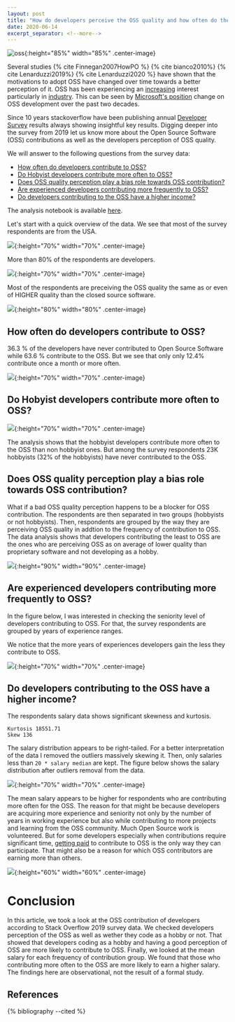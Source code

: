 ```yaml
---
layout: post
title: "How do developers perceive the OSS quality and how often do they contribute?"
date: 2020-06-14
excerpt_separator: <!--more-->
---
```


<!-- ![](https://cdn.sstatic.net/Sites/stackoverflow/company/Img/logos/so/so-logo.png?v=9c558ec15d8a){:height="50%" width="50%"} -->
![oss](/img/blog/2020-06-14/open-source-software.png){:height="85%" width="85%" .center-image}

Several studies {% cite Finnegan2007HowPO %} {% cite bianco2010%} {% cite Lenarduzzi2019%} {% cite Lenarduzzi2020 %} have shown that the motivations to adopt OSS have changed over time towards a better perception of it. OSS has been experiencing an [increasing](https://techcrunch.com/2019/01/12/how-open-source-software-took-over-the-world/) interest particularly in [industry](https://techcrunch.com/2019/01/12/how-open-source-software-took-over-the-world/). This can be seen by [Microsoft\'s position](https://www.lightreading.com/enterprise-cloud/digital-transformation/how-microsoft-became-an-unlikely-open-source-champion/a/d-id/740691) change on OSS development over the past two decades.

Since 10 years stackoverflow have been publishing annual [Developer Survey](https://insights.stackoverflow.com/survey/) results always showing insightful key results. Digging deeper into the survey from 2019 let us know more about the Open Source Software (OSS) contributions as well as the developers perception of OSS quality.

We will answer to the following questions from the survey data:

* [How often do developers contribute to OSS?](#contrib_freq)
* [Do Hobyist developers contribute more often to OSS?](#hobbyist_dev)
* [Does OSS quality perception play a bias role towards OSS contribution?](#oss_quality_bias)
* [Are experienced developers contributing more frequently to OSS?](#experience)
* [Do developers contributing to the OSS have a higher income?](#salary)

The analysis notebook is available [here](https://github.com/slitayem/stackoverflow_survey_analysis).

Let's start with a quick overview of the data.
We see that most of the survey respondents are from the USA.

![](/img/blog/2020-06-14/top15_countries.png){:height="70%" width="70%" .center-image} 

More than 80% of the respondents are developers.

![](/img/blog/2020-06-14/developer_type.png){:height="70%" width="70%" .center-image} 

Most of the respondents are preceiving the OSS quality the same as or even of HIGHER quality than the closed source software.


![](/img/blog/2020-06-14/oss_perception_respondents.png){:height="80%" width="80%" .center-image}

<a name="contrib_freq"></a>
## How often do developers contribute to OSS?
36.3 % of the developers have never contributed to Open Source Software while 63.6 % contribute to the OSS. But we see that only only 12.4% contribute once a month or more often.

![](/img/blog/2020-06-14/oss_contribution_frequency.png){:height="70%" width="70%" .center-image} 

<a name="hobbyist_dev"></a>
## Do Hobyist developers contribute more often to OSS?

![](/img/blog/2020-06-14/hobbyist_oss_contribution.png){:height="70%" width="70%" .center-image} 

The analysis shows that the hobbyist developers contribute more often to the OSS than non hobbyist ones. But among the survey respondents 23K hobbyists (32% of the hobbyists) have never contributed to the OSS.

<a name="oss_quality_bias"></a>
## Does OSS quality perception play a bias role towards OSS contribution?
What if a bad OSS quality perception happens to be a blocker for OSS contribution. The respondents are then separated in two groups (hobbyists or not hobbyists). Then, respondents are grouped by the way they are perceiving OSS quality in addtion to the frequency of contribution to OSS.
The data analysis shows that developers contributing the least to OSS are the ones who are perceiving OSS as on average of lower quality than proprietary software and not developing as a hobby.

![](/img/blog/2020-06-14/oss_quality_perception.png){:height="90%" width="90%" .center-image} 

<a name="experience"></a>
## Are experienced developers contributing more frequently to OSS?
In the figure below, I was interested in checking the seniority level of developers contributing to OSS. For that, the survey respondents are grouped by years of experience ranges.

We notice that the more years of experiences developers gain the less they contribute to OSS.

![](/img/blog/2020-06-14/oss_experience_years_groups.png){:height="70%" width="70%" .center-image} 

<a name="salary"></a>
## Do developers contributing to the OSS have a higher income?
The respondents salary data shows significant skewness and kurtosis.

    Kurtosis 18551.71
    Skew 136

The salary distribution appears to be right-tailed. For a better interpretation of the data I removed the outliers massively skewing it. Then, only salaries less than `20 * salary median` are kept. The figure below shows the salary distribution after outliers removal from the data.

![](/img/blog/2020-06-14/salary_distribution.png){:height="70%" width="70%" .center-image}

The mean salary appears to be higher for respondents who are contributing more often for the OSS. The reason for that might be because developers are acquiring more experience and seniority not only by the number of years in working experience but also while contributing to more projects and learning from the OSS community. Much Open Source work is volunteered. But for some developers especially when contributions require significant time, [getting paid](https://opensource.guide/getting-paid/) to contribute to OSS is the only way they can participate. That might also be a reason for which OSS contributors are earning more than others.

![](/img/blog/2020-06-14/opensourcers_av_salary.png){:height="60%" width="60%" .center-image} 

# Conclusion
In this article, we took a look at the OSS contribution of developers according to Stack Overflow 2019 survey data. We checked developers perception of the OSS as well as wether they code as a hobby or not. That showed that developers coding as a hobby and having a good perception of OSS are more likely to contribute to OSS. Finally, we looked at the mean salary for each frequency of contribution group. We found that those who contributing more often to the OSS are more likely to earn a higher salary. The findings here are observational, not the result of a formal study.

References
------------------------

{% bibliography --cited  %}

